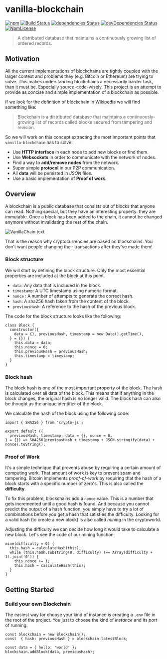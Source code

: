 # vanilla-blockchain
[![npm](https://img.shields.io/npm/v/vanilla-blockchain.svg?style=flat-square)](https://www.npmjs.com/package/vanilla-blockchain)
[![Build Status](http://img.shields.io/travis/soyjavi/vanilla-blockchain/master.svg?style=flat-square)](https://travis-ci.org/soyjavi/vanilla-blockchain)
[![dependencies Status](https://david-dm.org/soyjavi/vanilla-blockchain/status.svg?style=flat-square)](https://david-dm.org/soyjavi/vanilla-blockchain)
[![devDependencies Status](https://david-dm.org/soyjavi/vanilla-blockchain/dev-status.svg?style=flat-square)](https://david-dm.org/soyjavi/vanilla-blockchain?type=dev)
[![NpmLicense](https://img.shields.io/npm/l/vanilla-blockchain.svg?style=flat-square)](https://spdx.org/licenses/MIT)

> A distributed database that maintains a continuously growing list of ordered records.

## Motivation
All the current implementations of blockchains are tightly coupled with the larger context and problems they (e.g. Bitcoin or Ethereum) are trying to solve. This makes understanding blockchains a necessarily harder task, than it must be. Especially source-code-wisely. This project is an attempt to provide as concise and simple implementation of a blockchain as possible.

If we look for the definition of blockchain in [Wikipedia](https://en.wikipedia.org/wiki/Blockchain_(database)) we will find something like:

> Blockchain is a distributed database that maintains a continuously-growing list of records called blocks secured from tampering and revision.

So we will work on this concept extracting the most important points that `vanilla-blockchain` has to solve:

* Use **HTTP interface** in each node to add new blocks or find them.
* Use **Websockets** in order to communicate with the network of nodes.
* Find a way to **add/remove nodes** from the network.
* Super simple **protocol** in our P2P communication.
* All **data** will be persisted in *JSON* files.
* Use a basic implementation of **Proof of work**.


## Overview
A blockchain is a public database that consists out of blocks that anyone can read. Nothing special, but they have an interesting property: they are immutable. Once a block has been added to the chain, it cannot be changed anymore without invalidating the rest of the chain.

![VanillaChain text](https://i.imgur.com/N3szdY7.png)

That is the reason why cryptocurrencies are based on blockchains. You don't want people changing their transactions after they've made them!


### Block structure

We will start by defining the block structure. Only the most essential properties are included at the block at this point.

* `data`: Any data that is included in the block.
* `timestamp`: A UTC timestamp using numeric format.
* `nonce` : A number of attempts to generate the correct hash.
* `hash`: A sha256 hash taken from the content of the block.
* `previousHash`: A reference to the hash of the previous block.

The code for the block structure looks like the following:

```
class Block {
  constructor({
    data = {}, previousHash, timestamp = new Date().getTime(),
  } = {}) {
    this.data = data;
    this.nonce = 0;
    this.previousHash = previousHash;
    this.timestamp = timestamp;
  }
}
```

### Block hash
The block hash is one of the most important property of the block. The hash is calculated over all data of the block. This means that if anything in the block changes, the original hash is no longer valid. The block hash can also be thought as the unique identifier of the block.

We calculate the hash of the block using the following code:

```
import { SHA256 } from 'crypto-js';

export default ({
  previousHash, timestamp, data = {}, nonce = 0,
} = {}) => SHA256(previousHash + timestamp + JSON.stringify(data) + nonce).toString();
```

### Proof of Work
It's a simple technique that prevents abuse by requiring a certain amount of computing work. That amount of work is key to prevent spam and tampering. Bitcoin implements *proof-of-work* by requiring that the hash of a block starts with a specific number of zero's. This is also called the **difficulty**.

To fix this problem, blockchains add a `nonce` value. This is a number that gets incremented until a good hash is found. And because you cannot predict the output of a hash function, you simply have to try a lot of combinations before you get a hash that satisfies the difficulty. Looking for a valid hash (to create a new block) is also called *mining* in the cryptoworld.

Adjusting the difficulty we can decide how long it would take to calculate a new block. Let's see the code of our mining function:

```
mine(difficulty = 0) {
  this.hash = calculateHash(this);
  while (this.hash.substring(0, difficulty) !== Array(difficulty + 1).join('0')) {
    this.nonce += 1;
    this.hash = calculateHash(this);
  }
}
```

## Getting Started

### Build your own Blockchain
The easiest way for choose your kind of instance is creating a `.env` file in the root of the project. You just to choose the kind of *instance* and its *port* of running.

```
const blockchain = new Blockchain();
const  { hash: previousHash } = blockchain.latestBlock;

const data = { hello: 'world' };
blockchain.addBlock(data, previousHash);
```
